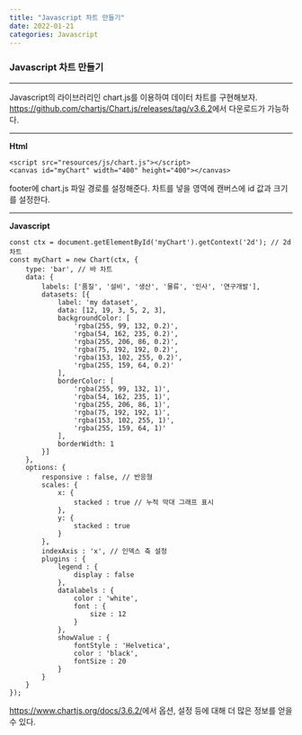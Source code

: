 ```yaml
---
title: "Javascript 차트 만들기"
date: 2022-01-21
categories: Javascript
---
```


### Javascript 차트 만들기

---

Javascript의 라이브러리인 chart.js를 이용하여 데이터 차트를 구현해보자.
<https://github.com/chartjs/Chart.js/releases/tag/v3.6.2>에서 다운로드가 가능하다.

---

**Html**

```
<script src="resources/js/chart.js"></script>
<canvas id="myChart" width="400" height="400"></canvas>
```

footer에 chart.js 파일 경로를 설정해준다.
차트를 넣을 영역에 캔버스에 id 값과 크기를 설정한다.

---

**Javascript**

```
const ctx = document.getElementById('myChart').getContext('2d'); // 2d 차트
const myChart = new Chart(ctx, {
    type: 'bar', // 바 차트
    data: {
        labels: ['품질', '설비', '생산', '물류', '인사', '연구개발'],
        datasets: [{
            label: 'my dataset',
            data: [12, 19, 3, 5, 2, 3],
            backgroundColor: [
                'rgba(255, 99, 132, 0.2)',
                'rgba(54, 162, 235, 0.2)',
                'rgba(255, 206, 86, 0.2)',
                'rgba(75, 192, 192, 0.2)',
                'rgba(153, 102, 255, 0.2)',
                'rgba(255, 159, 64, 0.2)'
            ],
            borderColor: [
                'rgba(255, 99, 132, 1)',
                'rgba(54, 162, 235, 1)',
                'rgba(255, 206, 86, 1)',
                'rgba(75, 192, 192, 1)',
                'rgba(153, 102, 255, 1)',
                'rgba(255, 159, 64, 1)'
            ],
            borderWidth: 1
        }]
    },
    options: {
        responsive : false, // 반응형
        scales: {
            x: {
                stacked : true // 누적 막대 그래프 표시
            },
            y: {
                stacked : true
            }
        },
        indexAxis : 'x', // 인덱스 축 설정
        plugins : {
            legend : {
                display : false
            },
            datalabels : {
                color : 'white',
                font : {
                    size : 12
                }
            },
            showValue : {
                fontStyle : 'Helvetica',
                color : 'black',
                fontSize : 20
            }
        }
    }
});
```

<https://www.chartjs.org/docs/3.6.2/>에서 옵션, 설정 등에 대해 더 많은 정보를 얻을 수 있다.

